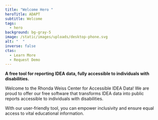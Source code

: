 ```yaml
---
title: "Welcome Hero "
heroTitle: ADAPT
subtitle: Welcome
tags:
  - hero
background: bg-gray-5
image: /static/images/uploads/desktop-phone.svg
alt: "  "
inverse: false
ctas:
  - Learn More
  - Request Demo
---
```

**A free tool for reporting IDEA data, fully accessible to individuals with disabilities.**

Welcome to the Rhonda Weiss Center for Accessible IDEA Data! We are proud to offer our free software that transforms IDEA data into public reports accessible to individuals with disabilities.

With our user-friendly tool, you can empower inclusivity and ensure equal access to vital educational information.